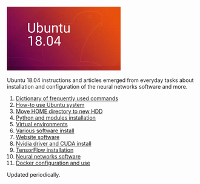 ![Ubuntu 18.04](data/ubuntu-18-04.jpg)

Ubuntu 18.04 instructions and articles emerged from everyday tasks
about installation and configuration of the neural networks software
and more.

   01. [Dictionary of frequently used commands](01_Commands_dictionary.md)
   02. [How-to use Ubuntu system](02_How-tos.md)
   03. [Move HOME directory to new HDD](03_Move_HOME_to_new_HDD.md)
   04. [Python and modules installation](04_Python_installation.md)
   05. [Virtual environments](05_Virtual_environments.md)
   06. [Various software install](06_Various_software_install.md)
   07. [Website software](07_Website_software.md)
   08. [Nvidia driver and CUDA install](08_Nvidia_driver_and_CUDA_install.md)
   09. [TensorFlow installation](09_TensorFlow_installation.md)
   10. [Neural networks software](10_Neural_networks_software.md)
   11. [Docker configuration and use](11_Docker_config.md)

Updated periodically.
